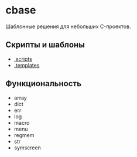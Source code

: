 # cbase
Шаблонные решения для небольших C-проектов.

## Скрипты и шаблоны
 * [.scripts](.scripts)
 * [.templates](.templates)

## Функциональность
 * array
 * dict
 * err
 * log
 * macro
 * menu
 * regmem
 * str
 * symscreen
